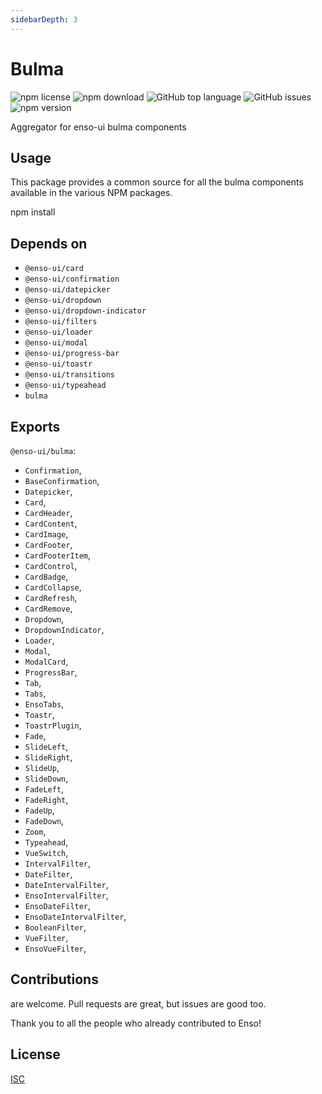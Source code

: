 ```yaml
---
sidebarDepth: 3
---
```


# Bulma

![npm license](https://img.shields.io/npm/l/@enso-ui/bulma.svg) 
![npm download](https://img.shields.io/npm/dm/@enso-ui/bulma.svg) 
![GitHub top language](https://img.shields.io/github/languages/top/enso-ui/bulma.svg) 
![GitHub issues](https://img.shields.io/github/issues/enso-ui/bulma.svg) 
![npm version](https://img.shields.io/npm/v/@enso-ui/bulma.svg) 

Aggregator for enso-ui bulma components

## Usage
This package provides a common source for all the bulma components available in the various NPM packages.

npm install


## Depends on

- `@enso-ui/card`
- `@enso-ui/confirmation`
- `@enso-ui/datepicker`
- `@enso-ui/dropdown`
- `@enso-ui/dropdown-indicator`
- `@enso-ui/filters`
- `@enso-ui/loader`
- `@enso-ui/modal`
- `@enso-ui/progress-bar`
- `@enso-ui/toastr`
- `@enso-ui/transitions`
- `@enso-ui/typeahead`
- `bulma`

## Exports

`@enso-ui/bulma`:
- `Confirmation`, 
- `BaseConfirmation`, 
- `Datepicker`, 
- `Card`, 
- `CardHeader`, 
- `CardContent`, 
- `CardImage`,
- `CardFooter`, 
- `CardFooterItem`, 
- `CardControl`, 
- `CardBadge`, 
- `CardCollapse`, 
- `CardRefresh`,
- `CardRemove`, 
- `Dropdown`, 
- `DropdownIndicator`, 
- `Loader`, 
- `Modal`, 
- `ModalCard`, 
- `ProgressBar`,
- `Tab`, 
- `Tabs`, 
- `EnsoTabs`, 
- `Toastr`, 
- `ToastrPlugin`, 
- `Fade`, 
- `SlideLeft`, 
- `SlideRight`, 
- `SlideUp`,
- `SlideDown`, 
- `FadeLeft`, 
- `FadeRight`, 
- `FadeUp`, 
- `FadeDown`, 
- `Zoom`, 
- `Typeahead`, 
- `VueSwitch`,
- `IntervalFilter`, 
- `DateFilter`, 
- `DateIntervalFilter`, 
- `EnsoIntervalFilter`, 
- `EnsoDateFilter`,
- `EnsoDateIntervalFilter`, 
- `BooleanFilter`, 
- `VueFilter`, 
- `EnsoVueFilter`,

## Contributions

are welcome. Pull requests are great, but issues are good too.

Thank you to all the people who already contributed to Enso!

## License

[ISC](https://opensource.org/licenses/ISC)
